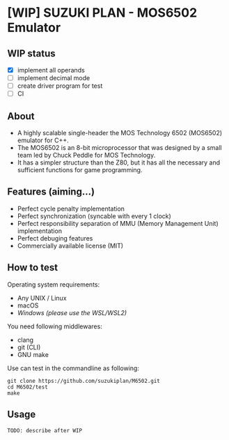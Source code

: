 # [WIP] SUZUKI PLAN - MOS6502 Emulator

## WIP status

- [x] implement all operands
- [ ] implement decimal mode
- [ ] create driver program for test
- [ ] CI

## About

- A highly scalable single-header the MOS Technology 6502 (MOS6502) emulator for C++.
- The MOS6502 is an 8-bit microprocessor that was designed by a small team led by Chuck Peddle for MOS Technology.
- It has a simpler structure than the Z80, but it has all the necessary and sufficient functions for game programming.

## Features (aiming...)

- Perfect cycle penalty implementation
- Perfect synchronization (syncable with every 1 clock)
- Perfect responsibility separation of MMU (Memory Management Unit) implementation
- Perfect debuging features
- Commercially available license (MIT)

## How to test

Operating system requirements:

- Any UNIX / Linux
- macOS
- _Windows (please use the WSL/WSL2)_

You need following middlewares:

- clang
- git (CLI)
- GNU make

Use can test in the commandline as following:

```shell
git clone https://github.com/suzukiplan/M6502.git
cd M6502/test
make
```

## Usage

```text
TODO: describe after WIP
```
